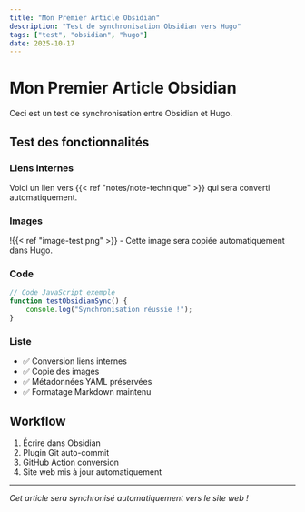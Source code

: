 ```yaml
---
title: "Mon Premier Article Obsidian"
description: "Test de synchronisation Obsidian vers Hugo"
tags: ["test", "obsidian", "hugo"]
date: 2025-10-17
---
```


# Mon Premier Article Obsidian

Ceci est un test de synchronisation entre Obsidian et Hugo.

## Test des fonctionnalités

### Liens internes
Voici un lien vers {{< ref "notes/note-technique" >}} qui sera converti automatiquement.

### Images
!{{< ref "image-test.png" >}} - Cette image sera copiée automatiquement dans Hugo.

### Code
```javascript
// Code JavaScript exemple
function testObsidianSync() {
    console.log("Synchronisation réussie !");
}
```

### Liste
- ✅ Conversion liens internes
- ✅ Copie des images
- ✅ Métadonnées YAML préservées
- ✅ Formatage Markdown maintenu

## Workflow
1. Écrire dans Obsidian
2. Plugin Git auto-commit
3. GitHub Action conversion
4. Site web mis à jour automatiquement

---

*Cet article sera synchronisé automatiquement vers le site web !*